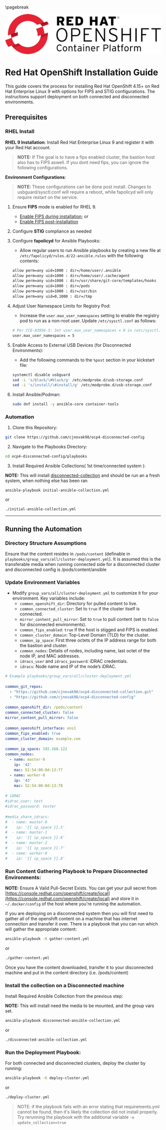 \pagebreak

![](docs/images/ocplogo.jpg "OCP Logo")

# Red Hat OpenShift Installation Guide


This guide covers the process for installing Red Hat OpenShift 4.15+ on Red Hat Enterprise Linux 9 with options for FIPS and STIG configurations. The instructions support deployment on both connected and disconnected environments.

## Prerequisites

### RHEL Install

**RHEL 9 Installation**: Install Red Hat Enterprise Linux 9 and register it with your Red Hat account.

  > **NOTE:** If The goal is to have a fips enabled cluster, the bastion host also has to FIPS aswell. If you dont need fips, you can ignore the following configurations.

**Environment Configurations**:

  > **NOTE:** These configurations can be done post install. Changes to usbguard/sysctl.conf will require a reboot, while fapolicyd will only require restart on the service.

  1. Ensure **FIPS** mode is enabled for RHEL 9.
      - [Enable FIPS during installation](https://docs.redhat.com/en/documentation/red_hat_enterprise_linux/9/html/security_hardening/switching-rhel-to-fips-mode_security-hardening#proc_installing-the-system-with-fips-mode-enabled_switching-rhel-to-fips-mode); or
     - [Enable FIPS post-installation](https://docs.redhat.com/en/documentation/red_hat_enterprise_linux/9/html/security_hardening/switching-rhel-to-fips-mode_security-hardening#switching-the-system-to-fips-mode_using-the-system-wide-cryptographic-policies)
  
  
  2. Configure **STIG** compliance as needed
  
  
  3. Configure **fapolicyd** for Ansible Playbooks:
  
      - Allow regular users to run Ansible playbooks by creating a new file at `/etc/fapolicyd/rules.d/22-ansible.rules` with the following contents:

      ```bash
      allow perm=any uid=1000 : dir=/home/user/.ansible
      allow perm=any uid=1000 : dir=/home/user/.cache/agent
      allow perm=any uid=1000 : dir=/usr/share/git-core/templates/hooks
      allow perm=any uid=1000 : dir=/pods
      allow perm=any uid=1000 : dir=/usr/bin
      allow perm=any uid=0,1000 : dir=/tmp
      ```

  4. Adjust User Namespace Limits for Registry Pod:
     
     
      - Increase the `user.max_user_namespaces` setting to enable the registry pod to run as a non-root user. Update `/etc/sysctl.conf` as follows:

      ```bash
      # Per CCE-83956-3: Set user.max_user_namespaces = 0 in /etc/sysctl.conf
      user.max_user_namespaces = 5
      ```

  5. Enable Access to External USB Devices (for Disconnected Environments):
      
      - Add the following commands to the `%post` section in your kickstart file:

      ```bash
      systemctl disable usbguard
      sed -i 's/black/\#black/g' /etc/modprobe.d/usb-storage.conf
      sed -i 's/install/\#install/g' /etc/modprobe.d/usb-storage.conf
      ```

  6. Install Ansible/Podman:

      ```bash
      sudo dnf install -y ansible-core container-tools
      ```

### Automation

1. Clone this Repository:

```bash
git clone https://github.com/cjnovak98/ocp4-disconnected-config
```

2. Navigate to the Playbooks Directory:
```bash
cd ocp4-disconnected-config/playbooks
```

3. Install Required Ansible Collections( 1st time/connected system ): 

**NOTE:** This will install [disconnected-collection](https://github.com/cjnovak98/ocp4-disconnected-collection) and should be run an a fresh system, when nothing else has been ran

```shell
ansible-playbook initial-ansible-collection.yml
```
or

```shell
./initial-ansible-collection.yml
```

---

## Running the Automation

### Directory Structure Assumptions

Ensure that the content resides in `/pods/content` (definable in `playbooks/group_vars/all/cluster-deployment.yml`). It is assumed this is the transferable media when running connected side for a disconnected cluster and disconnected config is /pods/content/ansible

### Update Environment Variables

- Modify `group_vars/all/cluster-deployment.yml` to customize it for your environment. Key variables include:
   - `common_openshift_dir`: Directory for pulled content to live.
   - `common_connected_cluster`: Set to `true` if the cluster itself is connected.
   - `mirror_content_pull_mirror`: Set to `true` to pull content (set to `false` for disconnected environments).
   - `common_fips_enabled`: `true` if the host is stigged and FIPS is enabled.
   - `common_cluster_domain`: Top-Level Domain (TLD) for the cluster.
   - `common_ip_space`: First three octets of the IP address range for both the bastion and cluster.
   - `common_nodes`: Details of nodes, including name, last octet of the node IP, and MAC addresses.
   - `idracs_user` and `idracs_password`: iDRAC credentials.
   - `idracs`: Node name and IP of the node’s iDRAC.

```yaml
# Example playbooks/group_vars/all/cluster-deployment.yml

common_git_repos:
  - "https://github.com/cjnovak98/ocp4-disconnected-collection.git"
  - "https://github.com/cjnovak98/ocp4-disconnected-config"

common_openshift_dir: /pods/content
common_connected_cluster: false
mirror_content_pull_mirror: false

common_openshift_interface: ens1
common_fips_enabled: true
common_cluster_domain: example.com

common_ip_space: 192.168.122
common_nodes:
  - name: master-0
    ip: '42'
    mac: 52:54:00:8d:13:77
  - name: worker-0
    ip: '43'
    mac: 52:54:00:8d:13:78

# iDRAC
#idrac_user: test
#idrac_password: tester

#media_share_idracs:
#  - name: master-0
#    ip: '{{ ip_space }}.5'
#  - name: master-1
#    ip: '{{ ip_space }}.6'
#  - name: master-2
#    ip: '{{ ip_space }}.7'
#  - name: worker-0
#    ip: '{{ ip_space }}.8'

```

### Run Content Gathering Playbook to Prepare Disconnected Environments:

**NOTE:** Ensure A Valid Pull-Secret Exists. You can get your pull secret from [https://console.redhat.com/openshift/create/local](https://console.redhat.com/openshift/create/local) and store it in `~/.docker/config` of the host where you're running the automation. 


If you are deploying on a disconnected system then you will first need to gather all of the openshift content on a machine that has internet connection and transfer it over. There is a playbook that you can run which will gather the appropriate content: 

```bash
ansible-playbook -K gather-content.yml
```
or 

```bash
./gather-content.yml
```

Once you have the content downloaded, transfer it to your disconnected machine and put in the content directory (i.e. /pods/content)

### Install the collection on a Disconnected machine

Install Required Ansible Collection from the previous step: 

 **NOTE:** This will install need the media to be mounted, and the group vars set.

```bash
ansible-playbook disconnected-ansible-collection.yml
```
or

```bash
./disconnected-ansible-collection.yml
```

### Run the Deployment Playbook:

For both connected and disconnected clusters, deploy the cluster by running:

```bash
ansible-playbook -K deploy-cluster.yml
```

or

```bash
./deploy-cluster.yml
```
> NOTE: if the playbook fails with an error stating that requirements.yml cannot be found, then it's likely the collection did not install properly. Try rerunning the playbook with the additional variable `-e update_collection=true`
